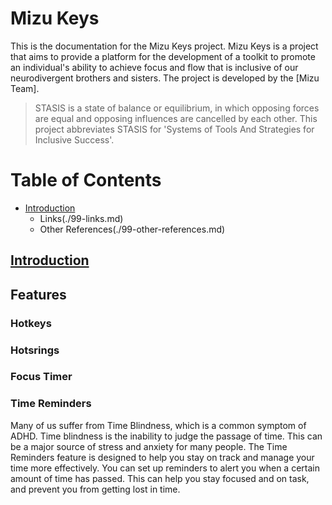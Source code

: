 # Mizu Keys
This is the documentation for the Mizu Keys project. Mizu Keys is a project that aims to provide a platform for the development of a toolkit to promote an individual's ability to achieve focus and flow that is inclusive of our neurodivergent brothers and sisters. The project is developed by the [Mizu Team]. 

> STASIS is a state of balance or equilibrium, in which opposing forces are equal and opposing influences are cancelled by each other. This project abbreviates STASIS for 'Systems of Tools And Strategies for Inclusive Success'.

# Table of Contents

- [Introduction](#introduction)
  - Links(./99-links.md)
  - Other References(./99-other-references.md)




## [Introduction](#introduction)


## Features
### Hotkeys

### Hotsrings


### Focus Timer


### Time Reminders
Many of us suffer from Time Blindness, which is a common symptom of ADHD. Time blindness is the inability to judge the passage of time. This can be a major source of stress and anxiety for many people. The Time Reminders feature is designed to help you stay on track and manage your time more effectively. You can set up reminders to alert you when a certain amount of time has passed. This can help you stay focused and on task, and prevent you from getting lost in time.
